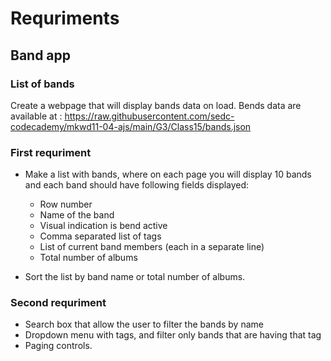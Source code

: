 # Requriments

## Band app

### List of bands

Create a webpage that will display bands data on load.
Bends data are available at :
https://raw.githubusercontent.com/sedc-codecademy/mkwd11-04-ajs/main/G3/Class15/bands.json

### First requriment

* 	Make a list with bands, where on each page you will display 10 bands and each band should have following fields displayed:
    - Row number
	- Name of the band
	- Visual indication is bend active
	- Comma separated list of tags
	- List of current band members (each in a separate line)
	- Total number of albums

* Sort the list by band name or total number of albums.

### Second requriment

* Search box that allow the user to filter the bands by name
* Dropdown menu with tags, and filter only bands that are having that tag
* Paging controls.
